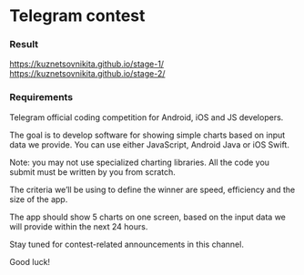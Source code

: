 # Telegram contest

### Result

https://kuznetsovnikita.github.io/stage-1/
https://kuznetsovnikita.github.io/stage-2/

### Requirements

Telegram official coding competition for Android, iOS and JS developers. 

The goal is to develop software for showing simple charts based on input data we provide. You can use either JavaScript, Android Java or iOS Swift. 

Note: you may not use specialized charting libraries. All the code you submit must be written by you from scratch.

The criteria we’ll be using to define the winner are speed, efficiency and the size of the app.

The app should show 5 charts on one screen, based on the input data we will provide within the next 24 hours.

Stay tuned for contest-related announcements in this channel.

Good luck!

